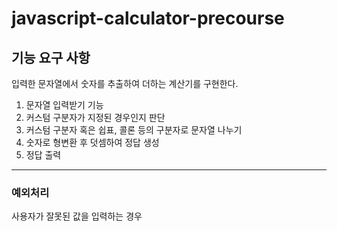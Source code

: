 # javascript-calculator-precourse

## 기능 요구 사항
입력한 문자열에서 숫자를 추출하여 더하는 계산기를 구현한다.

1. 문자열 입력받기 기능
2. 커스텀 구분자가 지정된 경우인지 판단
3. 커스텀 구분자 혹은 쉽표, 콜론 등의 구분자로 문자열 나누기
4. 숫자로 형변환 후 덧셈하여 정답 생성
5. 정답 출력

---
### 예외처리
사용자가 잘못된 값을 입력하는 경우